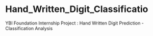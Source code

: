 # Hand_Written_Digit_Classificatio
YBI Foundation Internship Project : 
Hand Written Digit Prediction - Classification Analysis
